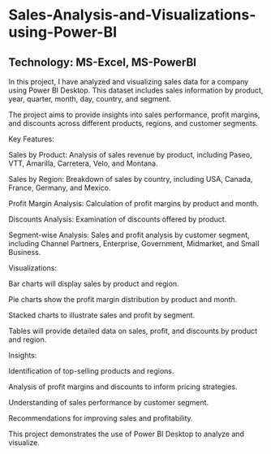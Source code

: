 # Sales-Analysis-and-Visualizations-using-Power-BI

## Technology: MS-Excel, MS-PowerBI

In this project, I have analyzed and visualizing sales data for a company using Power BI Desktop.  This dataset includes sales information by product, year, quarter, month, day, country, and segment. 

The project aims to provide insights into sales performance, profit margins, and discounts across different products, regions, and customer segments.

Key Features:

Sales by Product: Analysis of sales revenue by product, including Paseo, VTT, Amarilla, Carretera, Velo, and Montana.

Sales by Region: Breakdown of sales by country, including USA, Canada, France, Germany, and Mexico.

Profit Margin Analysis: Calculation of profit margins by product and month.

Discounts Analysis: Examination of discounts offered by product.

Segment-wise Analysis: Sales and profit analysis by customer segment, including Channel Partners, Enterprise, Government, Midmarket, and Small Business.

Visualizations:

Bar charts will display sales by product and region.

Pie charts show the profit margin distribution by product and month.

Stacked charts to illustrate sales and profit by segment.

Tables will provide detailed data on sales, profit, and discounts by product and region.

Insights:

Identification of top-selling products and regions.

Analysis of profit margins and discounts to inform pricing strategies.

Understanding of sales performance by customer segment.

Recommendations for improving sales and profitability.

This project demonstrates the use of Power BI Desktop to analyze and visualize.
